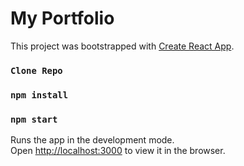 # My Portfolio
This project was bootstrapped with [Create React App](https://github.com/facebook/create-react-app).

### `Clone Repo`
### `npm install`
### `npm start`
Runs the app in the development mode.\
Open [http://localhost:3000](http://localhost:3000) to view it in the browser.